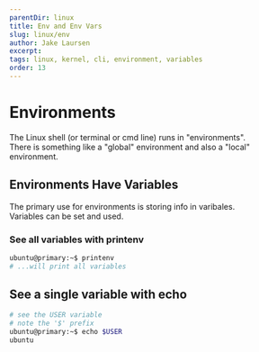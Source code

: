 ```yaml
---
parentDir: linux
title: Env and Env Vars
slug: linux/env
author: Jake Laursen
excerpt: 
tags: linux, kernel, cli, environment, variables
order: 13
---
```


# Environments
The Linux shell (or terminal or cmd line) runs in "environments".  
There is something like a "global" environment and also a "local" environment.  

## Environments Have Variables
The primary use for environments is storing info in varibales.  
Variables can be set and used.  

### See all variables with printenv
```bash
ubuntu@primary:~$ printenv
# ...will print all variables
```

## See a single variable with echo
```bash
# see the USER variable
# note the '$' prefix
ubuntu@primary:~$ echo $USER
ubuntu
```